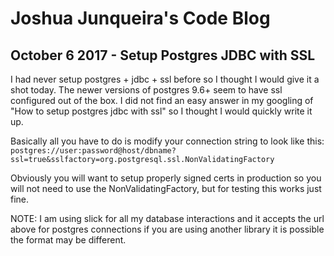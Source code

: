 # Joshua Junqueira's Code Blog

## October 6 2017 - Setup Postgres JDBC with SSL
I had never setup postgres + jdbc + ssl before so I thought I would give it a shot today. The newer versions of postgres 9.6+ seem to have ssl configured out of the box. I did not find an easy answer in my googling of "How to setup postgres jdbc with ssl" so I thought I would quickly write it up. 

Basically all you have to do is modify your connection string to look like this: `postgres://user:password@host/dbname?ssl=true&sslfactory=org.postgresql.ssl.NonValidatingFactory`

Obviously you will want to setup properly signed certs in production so you will not need to use the NonValidatingFactory, but for testing this works just fine.

NOTE: I am using slick for all my database interactions and it accepts the url above for postgres connections if you are using another library it is possible the format may be different.
